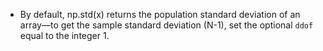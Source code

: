 - By default, np.std(x) returns the population standard deviation of an array—to get the sample standard deviation (N-1), set the optional ```ddof``` equal to the integer 1. 
